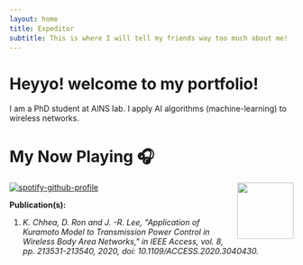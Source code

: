```yaml
---
layout: home
title: Expeditor
subtitle: This is where I will tell my friends way too much about me!
---
```

# Heyyo! welcome to my portfolio!
I am a PhD student at AINS lab. I apply AI algorithms (machine-learning) to wireless networks.

# My Now Playing 🎧

[![spotify-github-profile](https://spotify-github-profile.vercel.app/api/view?uid=l0d5u4xvdcvavv2a2of81kx07&cover_image=true&theme=default)](https://github.com/kittinan/spotify-github-profile)
<img align="right" width="100" height="100" src="![image](/assets/catglasses.jpg)">

[facebook]: https://https://www.facebook.com/ChheangKim/

**Publication(s):**
1. *K. Chhea, D. Ron and J. -R. Lee, "Application of Kuramoto Model to Transmission Power Control in Wireless Body Area Networks," in IEEE Access, vol. 8, pp. 213531-213540, 2020, doi: 10.1109/ACCESS.2020.3040430.*

